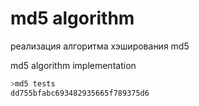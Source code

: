 # md5 algorithm
реализация алгоритма хэширования md5

md5 algorithm implementation 

``` bash
>md5 tests
dd755bfabc693482935665f789375d6
```
